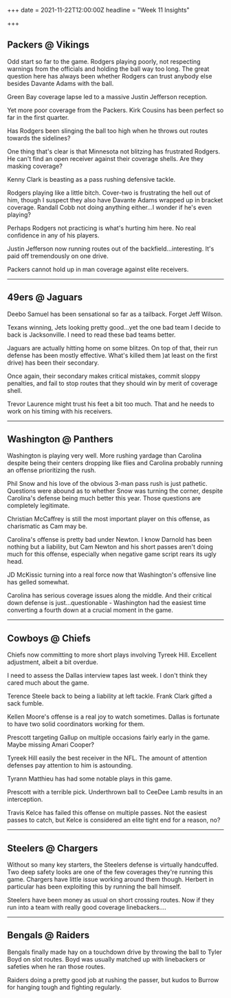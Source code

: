 +++
date = 2021-11-22T12:00:00Z
headline = "Week 11 Insights"

+++
## Packers @ Vikings

Odd start so far to the game. Rodgers playing poorly, not respecting warnings from the officials and holding the ball way too long. The great question here has always been whether Rodgers can trust anybody else besides Davante Adams with the ball.

Green Bay coverage lapse led to a massive Justin Jefferson reception.

Yet more poor coverage from the Packers. Kirk Cousins has been perfect so far in the first quarter.

Has Rodgers been slinging the ball too high when he throws out routes towards the sidelines?

One thing that's clear is that Minnesota not blitzing has frustrated Rodgers. He can't find an open receiver against their coverage shells. Are they masking coverage?

Kenny Clark is beasting as a pass rushing defensive tackle.

Rodgers playing like a little bitch. Cover-two is frustrating the hell out of him, though I suspect they also have Davante Adams wrapped up in bracket coverage. Randall Cobb not doing anything either...I wonder if he's even playing?

Perhaps Rodgers not practicing is what's hurting him here. No real confidence in any of his players.

Justin Jefferson now running routes out of the backfield...interesting. It's paid off tremendously on one drive.

Packers cannot hold up in man coverage against elite receivers.

***

## 49ers @ Jaguars

Deebo Samuel has been sensational so far as a tailback. Forget Jeff Wilson.

Texans winning, Jets looking pretty good...yet the one bad team I decide to back is Jacksonville. I need to read these bad teams better.

Jaguars are actually hitting home on some blitzes. On top of that, their run defense has been mostly effective. What's killed them )at least on the first drive) has been their secondary.

Once again, their secondary makes critical mistakes, commit sloppy penalties, and fail to stop routes that they should win by merit of coverage shell.

Trevor Laurence might trust his feet a bit too much. That and he needs to work on his timing with his receivers.

***

## Washington @ Panthers

Washington is playing very well. More rushing yardage than Carolina despite being their centers dropping like flies and Carolina probably running an offense prioritizing the rush.

Phil Snow and his love of the obvious 3-man pass rush is just pathetic. Questions were abound as to whether Snow was turning the corner, despite Carolina's defense being much better this year. Those questions are completely legitimate.

Christian McCaffrey is still the most important player on this offense, as charismatic as Cam may be.

Carolina's offense is pretty bad under Newton. I know Darnold has been nothing but a liability, but Cam Newton and his short passes aren't doing much for this offense, especially when negative game script rears its ugly head.

JD McKissic turning into a real force now that Washington's offensive line has gelled somewhat.

Carolina has serious coverage issues along the middle. And their critical down defense is just...questionable - Washington had the easiest time converting a fourth down at a crucial moment in the game.

***

## Cowboys @ Chiefs

Chiefs now committing to more short plays involving Tyreek Hill. Excellent adjustment, albeit a bit overdue.

I need to assess the Dallas interview tapes last week. I don't think they cared much about the game.

Terence Steele back to being a liability at left tackle. Frank Clark gifted a sack fumble.

Kellen Moore's offense is a real joy to watch sometimes. Dallas is fortunate to have two solid coordinators working for them.

Prescott targeting Gallup on multiple occasions fairly early in the game. Maybe missing Amari Cooper?

Tyreek Hill easily the best receiver in the NFL. The amount of attention defenses pay attention to him is astounding.

Tyrann Matthieu has had some notable plays in this game.

Prescott with a terrible pick. Underthrown ball to CeeDee Lamb results in an interception.

Travis Kelce has failed this offense on multiple passes. Not the easiest passes to catch, but Kelce is considered an elite tight end for a reason, no?

***

## Steelers @ Chargers

Without so many key starters, the Steelers defense is virtually handcuffed. Two deep safety looks are one of the few coverages they're running this game. Chargers have little issue working around them though. Herbert in particular has been exploiting this by running the ball himself.

Steelers have been money as usual on short crossing routes. Now if they run into a team with really good coverage linebackers....

***

## Bengals @ Raiders

Bengals finally made hay on a touchdown drive by throwing the ball to Tyler Boyd on slot routes. Boyd was usually matched up with linebackers or safeties when he ran those routes.

Raiders doing a pretty good job at rushing the passer, but kudos to Burrow for hanging tough and fighting regularly.